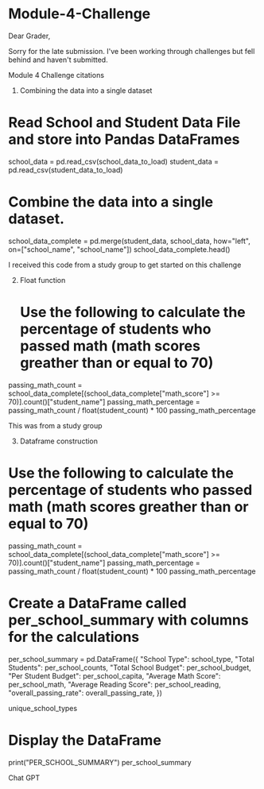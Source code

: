 
# Module-4-Challenge
Dear Grader,

Sorry for the late submission. I've been working through challenges but fell behind and haven't submitted. 

Module 4 Challenge citations
1. Combining the data into a single dataset
# Read School and Student Data File and store into Pandas DataFrames
school_data = pd.read_csv(school_data_to_load)
student_data = pd.read_csv(student_data_to_load)

# Combine the data into a single dataset.  
school_data_complete = pd.merge(student_data, school_data, how="left", on=["school_name", "school_name"])
school_data_complete.head()

I received this code from a study group to get started on this challenge

2. Float function
   # Use the following to calculate the percentage of students who passed math (math scores greather than or equal to 70)
passing_math_count = school_data_complete[(school_data_complete["math_score"] >= 70)].count()["student_name"]
passing_math_percentage = passing_math_count / float(student_count) * 100
passing_math_percentage

This was from a study group

3. Dataframe construction
# Use the following to calculate the percentage of students who passed math (math scores greather than or equal to 70)
passing_math_count = school_data_complete[(school_data_complete["math_score"] >= 70)].count()["student_name"]
passing_math_percentage = passing_math_count / float(student_count) * 100
passing_math_percentage

# Create a DataFrame called per_school_summary with columns for the calculations
per_school_summary = pd.DataFrame({
    "School Type": school_type,
    "Total Students": per_school_counts,
    "Total School Budget": per_school_budget,
    "Per Student Budget": per_school_capita,
    "Average Math Score": per_school_math,
    "Average Reading Score": per_school_reading,
    "overall_passing_rate": overall_passing_rate,
})

unique_school_types

# Display the DataFrame
print("PER_SCHOOL_SUMMARY")
per_school_summary

Chat GPT

